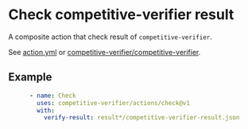 # Check competitive-verifier result
A composite action that check result of `competitive-verifier`.

See [action.yml](action.yml) or [competitive-verifier/competitive-verifier](https://github.com/competitive-verifier/competitive-verifier).


## Example

```yml
      - name: Check
        uses: competitive-verifier/actions/check@v1
        with:
          verify-result: result*/competitive-verifier-result.json
```